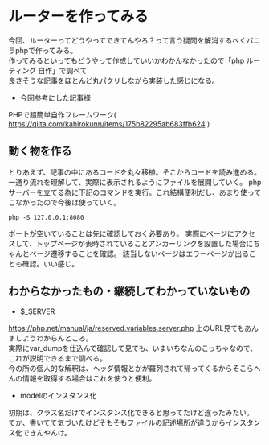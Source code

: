 # ルーターを作ってみる
今回、ルーターってどうやってできてんやろ？って言う疑問を解消するべくバニラphpで作ってみる。  
作ってみるといってもどうやって作成していいかわかんなかったので「php ルーティング 自作」で調べて  
良さそうな記事をほとんど丸パクリしながら実装した感じになる。  

- 今回参考にした記事様

PHPで超簡単自作フレームワーク( https://qiita.com/kahirokunn/items/175b82295ab683ffb624 )

## 動く物を作る
とりあえず、記事の中にあるコードを丸々移植。そこからコードを読み進める。
一通り流れを理解して、実際に表示されるようにファイルを展開していく。
phpサーバーを立てる為に下記のコマンドを実行。これ結構便利だし、あまり使ってこなかったので今後は使っていく。
```
php -S 127.0.0.1:8080
```
ポートが空いていることは先に確認しておく必要あり。
実際にページにアクセスして、トップページが表時されていることアンカーリンクを設置した場合にちゃんとページ遷移することを確認。
該当しないページはエラーページが出ることも確認。いい感じ。

## わからなかったもの・継続してわかっていないもの
- $_SERVER

https://php.net/manual/ja/reserved.variables.server.php
上のURL見てもあんましようわからんところ。  
実際にvar_dumpを仕込んで確認して見ても、いまいちなんのこっちゃなので、これが説明できるまで調べる。  
今の所の個人的な解釈は、ヘッダ情報とかが羅列されて帰ってくるからそこらへんの情報を取得する場合はこれを使うと便利。

- modelのインスタンス化

初期は、クラス名だけでインスタンス化できると思ってたけど違ったみたい。  
てか、書いてて気づいたけどそもそもファイルの記述場所が違うからインスタンス化できんやんけ。